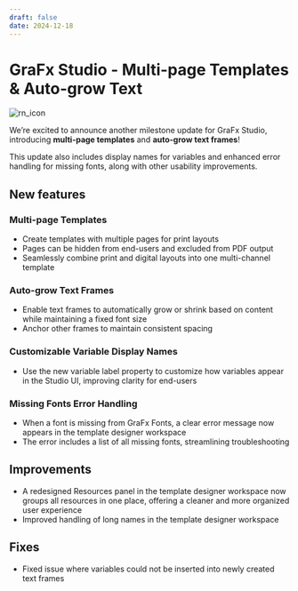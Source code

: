 ```yaml
---
draft: false
date: 2024-12-18
---
```


# GraFx Studio - Multi-page Templates & Auto-grow Text

![rn_icon](/assets/icon-GraFx-Studio.svg)

We’re excited to announce another milestone update for GraFx Studio, introducing **multi-page templates** and **auto-grow text frames**!  

This update also includes display names for variables and enhanced error handling for missing fonts, along with other usability improvements.  

<!-- more -->

## New features

### Multi-page Templates
- Create templates with multiple pages for print layouts
- Pages can be hidden from end-users and excluded from PDF output
- Seamlessly combine print and digital layouts into one multi-channel template

### Auto-grow Text Frames
- Enable text frames to automatically grow or shrink based on content while maintaining a fixed font size
- Anchor other frames to maintain consistent spacing

### Customizable Variable Display Names
- Use the new variable label property to customize how variables appear in the Studio UI, improving clarity for end-users

### Missing Fonts Error Handling
- When a font is missing from GraFx Fonts, a clear error message now appears in the template designer workspace
- The error includes a list of all missing fonts, streamlining troubleshooting

## Improvements

- A redesigned Resources panel in the template designer workspace now groups all resources in one place, offering a cleaner and more organized user experience
- Improved handling of long names in the template designer workspace

## Fixes

- Fixed issue where variables could not be inserted into newly created text frames
